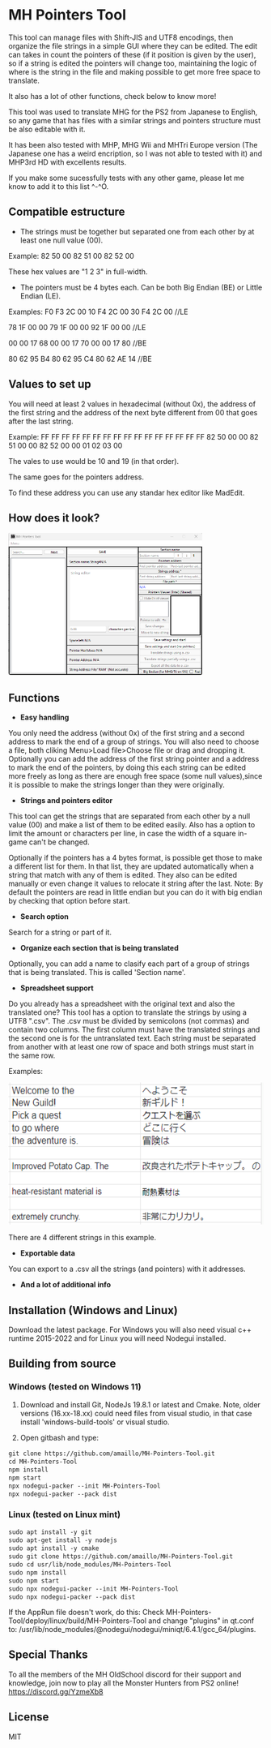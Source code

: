 # MH Pointers Tool

This tool can manage files with Shift-JIS and UTF8 encodings, then organize the file strings in a simple GUI where they can be edited. The edit can takes in count the pointers of these (if it position is given by the user), so if a string is edited the pointers will change too, maintaining the logic of where is the string in the file and making possible to get more free space to translate.

It also has a lot of other functions, check below to know more!

This tool was used to translate MHG for the PS2 from Japanese to English, so any game that has files with a similar strings and pointers structure must be also editable with it. 

It has been also tested with MHP, MHG Wii and MHTri Europe version (The Japanese one has a weird encription, so I was not able to tested with it) and MHP3rd HD with excellents results. 

If you make some sucessfully tests with any other game, please let me know to add it to this list ^-^O.

## Compatible estructure

- The strings must be together but separated one from each other by at least one null value (00).

Example: 
82 50 00 82 51 00 82 52 00

These hex values are "1 2 3" in full-width.

- The pointers must be 4 bytes each. Can be both Big Endian (BE) or Little Endian (LE).

Examples:
F0 F3 2C 00 10 F4 2C 00 30 F4 2C 00 //LE

78 1F 00 00 79 1F 00 00 92 1F 00 00 //LE

00 00 17 68 00 00 17 70 00 00 17 80 //BE

80 62 95 B4 80 62 95 C4 80 62 AE 14 //BE

## Values to set up

You will need at least 2 values in hexadecimal (without 0x), the address of the first string and the address of the next byte different from 00 that goes after the last string.

Example:
FF FF FF FF FF FF FF FF FF FF FF FF FF FF FF FF
82 50 00 00 82 51 00 00 82 52 00 00 01 02 03 00

The vales to use would be 10 and 19 (in that order).

The same goes for the pointers address.

To find these address you can use any standar hex editor like MadEdit.

## How does it look?
<img alt="demo" src="./pngs/how_looks.png" height="280" />

## Functions

-    **Easy handling** 

You only need the address (without 0x) of the first string and a second address to mark the end of a group of strings. You will also need to choose a file, both cliking Menu>Load file>Choose file or drag and dropping it. Optionally you can add the address of the first string pointer and a address to mark the end of the pointers, by doing this each string can be edited more freely as long as there are enough free space (some null values),since it is possible to make the strings longer than they were originally.

-    **Strings and pointers editor** 

This tool can get the strings that are separated from each other by a null value (00) and make a list of them to be edited easily. Also has a option to limit the amount or characters per line, in case the width of a square in-game can't be changed.

Optionally if the pointers has a 4 bytes format, is possible get those to make a different list for them. In that list, they are updated automatically when a string that match with any of them is edited. They also can be edited manually or even change it values to relocate it string after the last. Note: By default the pointers are read in little endian but you can do it with big endian by checking that option before start.

-   **Search option** 

Search for a string or part of it.

-   **Organize each section that is being translated** 

Optionally, you can add a name to clasify each part of a group of strings that is being translated. This is called 'Section name'.

-   **Spreadsheet support** 

Do you already has a spreadsheet with the original text and also the translated one? This tool has a option to translate the strings by using a UTF8 ".csv". The .csv must be divided by semicolons (not commas) and contain two columns. The first column must have the translated strings and the second one is for the untranslated text. Each string must be separated from another with at least one row of space and both strings must start in the same row.

Examples:

<img alt="example1" src="./pngs/example1.png" height="280" />

There are 4 different strings in this example.

-   **Exportable data**

You can export to a .csv all the strings (and pointers) with it addresses.

-   **And a lot of additional info**

## Installation (Windows and Linux)

Download the latest package. For Windows you will also need visual c++ runtime 2015-2022 and for Linux you will need Nodegui installed.

## Building from source

### Windows (tested on Windows 11)

1) Download and install Git, NodeJs 19.8.1 or latest and Cmake. Note, older versions (16.xx-18.xx) could need files from visual studio, in that case install 'windows-build-tools' or visual studio.

2) Open gitbash and type:

```
git clone https://github.com/amaillo/MH-Pointers-Tool.git
cd MH-Pointers-Tool
npm install
npm start
npx nodegui-packer --init MH-Pointers-Tool
npx nodegui-packer --pack dist
```

### Linux (tested on Linux mint)

```
sudo apt install -y git
sudo apt-get install -y nodejs
sudo apt install -y cmake
sudo git clone https://github.com/amaillo/MH-Pointers-Tool.git
sudo cd usr/lib/node_modules/MH-Pointers-Tool
sudo npm install
sudo npm start
sudo npx nodegui-packer --init MH-Pointers-Tool
sudo npx nodegui-packer --pack dist
```

If the AppRun file doesn't work, do this:
Check MH-Pointers-Tool/deploy/linux/build/MH-Pointers-Tool and change "plugins" in qt.conf to: /usr/lib/node_modules/@nodegui/nodegui/miniqt/6.4.1/gcc_64/plugins.

## Special Thanks

To all the members of the MH OldSchool discord for their support and knowledge, join now to play all the Monster Hunters from PS2 online! https://discord.gg/YzmeXb8

## License

MIT